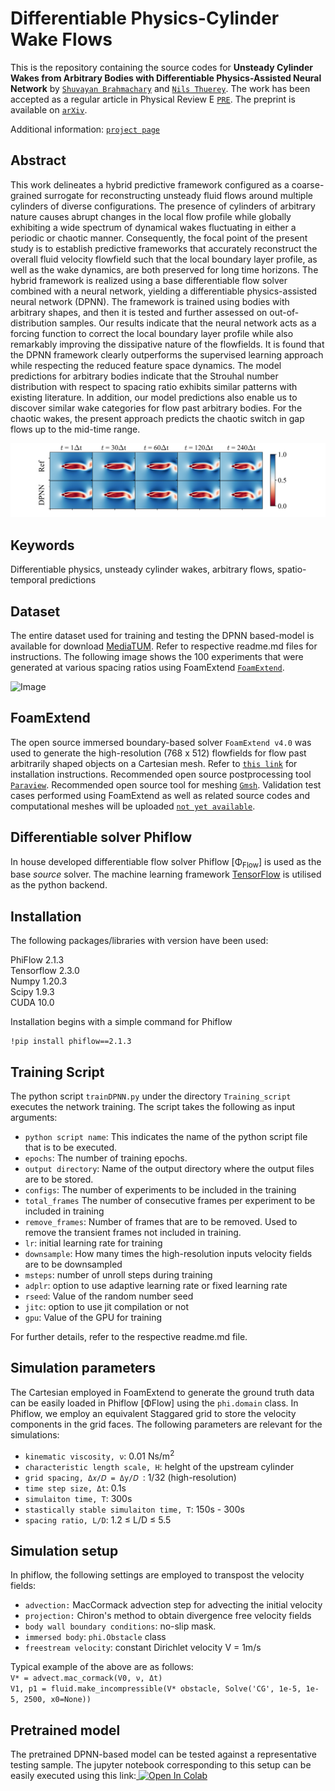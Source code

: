 # Differentiable Physics-Cylinder Wake Flows

This is the repository containing the source codes for **Unsteady Cylinder Wakes from Arbitrary Bodies with Differentiable Physics-Assisted Neural Network** by [`Shuvayan Brahmachary`](https://shuvayanb.github.io/about/) and [`Nils Thuerey`](https://ge.in.tum.de/about/n-thuerey/). The work has been accepted as a regular article in Physical Review E [`PRE`](https://journals.aps.org/pre/abstract/10.1103/PhysRevE.109.055304). The preprint is available on [`arXiv`](https://arxiv.org/abs/2308.04296). 

Additional information: [`project page`](https://ge.in.tum.de/publications/unsteady-cylinder-wakes-from-arbitrary-bodies-with-differentiable-physics-assisted-neural-network/)

## Abstract

This work delineates a hybrid predictive framework configured as a coarse-grained surrogate for reconstructing unsteady fluid flows around multiple cylinders of diverse configurations. The presence of cylinders of arbitrary nature causes abrupt changes in the local flow profile while globally exhibiting a wide spectrum of dynamical wakes fluctuating in either a periodic or chaotic manner. Consequently, the focal point of the present study is to establish predictive frameworks that accurately reconstruct the overall fluid velocity flowfield such that the local boundary layer profile, as well as the wake dynamics, are both preserved for long time horizons. The hybrid framework is realized using a base differentiable flow solver combined with a neural network, yielding a differentiable physics-assisted neural network (DPNN). The framework is trained using bodies with arbitrary shapes, and then it is tested and further assessed on out-of-distribution samples. Our results indicate that the neural network acts as a forcing function to correct the local boundary layer profile while also remarkably improving the dissipative nature of the flowfields. It is found that the DPNN framework clearly outperforms the supervised learning approach while respecting the reduced feature space dynamics. The model predictions for arbitrary bodies indicate that the Strouhal number distribution with respect to spacing ratio exhibits similar patterns with existing literature. In addition, our model predictions also enable us to discover similar wake categories for flow past arbitrary bodies. For the chaotic wakes, the present approach predicts the chaotic switch in gap flows up to the mid-time range.

![Image](Resources/compareVel.png)

## Keywords
Differentiable physics, unsteady cylinder wakes, arbitrary flows, spatio-temporal predictions

## Dataset
The entire dataset used for training and testing the DPNN based-model is available for download [MediaTUM](https://mediatum.ub.tum.de/1720279). Refer to respective readme.md files for instructions. The following image shows the 100 experiments that were generated at various spacing ratios using FoamExtend [`FoamExtend`](https://openfoamwiki.net/index.php/Installation/Linux/foam-extend-4.1). 

![Image](Resources/GTData_MeanVel.png)

## FoamExtend
The open source immersed boundary-based solver `FoamExtend v4.0` was used to generate the high-resolution (768 x 512) flowfields for flow past arbitrarily shaped objects on a Cartesian mesh. Refer to [`this link`](https://openfoamwiki.net/index.php/Installation/Linux/foam-extend-4.0) for installation instructions. Recommended open source postprocessing tool [`Paraview`](https://www.paraview.org/). Recommended open source tool for meshing [`Gmsh`](https://gmsh.info/). Validation test cases performed using FoamExtend as well as related source codes and computational meshes will be uploaded [`not yet available`]().

## Differentiable solver Phiflow
In house developed differentiable flow solver Phiflow [Φ<sub>Flow</sub>] is used as the base *source* solver. The machine learning framework [TensorFlow](https://www.tensorflow.org/) is utilised as the python backend. 

## Installation
The following packages/libraries with version have been used:


PhiFlow 2.1.3</br>
Tensorflow 2.3.0</br>
Numpy 1.20.3</br>
Scipy 1.9.3</br>
CUDA 10.0</br>

Installation begins with a simple command for Phiflow
```
!pip install phiflow==2.1.3
```
## Training Script

The python script `trainDPNN.py` under the directory `Training_script` executes the network training. The script takes the following as input arguments:

- `python script name`: This indicates the name of the python script file that is to be executed.
- `epochs`: The number of training epochs.
- `output directory`: Name of the output directory where the output files are to be stored.
- `configs`: The number of experiments to be included in the training
- `total_frames` The number of consecutive frames per experiment to be included in training
- `remove_frames`: Number of frames that are to be removed. Used to remove the transient frames not included in training.
- `lr`: initial learning rate for training
- `downsample`: How many times the high-resolution inputs velocity fields are to be downsampled
- `msteps`: number of unroll steps during training
- `adplr`: option to use adaptive learning rate or fixed learning rate
- `rseed`: Value of the random number seed
- `jitc`: option to use jit compilation or not
- `gpu`: Value of the GPU for training

For further details, refer to the respective readme.md file. 

## Simulation parameters

The Cartesian employed in FoamExtend to generate the ground truth data can be easily loaded in Phiflow [Φ</sub>Flow</sub>] using the `phi.domain` class. In Phiflow, we employ an equivalent Staggared grid to store the velocity components in the grid faces. The following parameters are relevant for the simulations:

 - `kinematic viscosity, ν`: 0.01 Ns/m<sup>2</sup>
 - `characteristic length scale, H`: helght of the upstream cylinder
 - `grid spacing, Δ𝑥/𝐷 = Δy/𝐷 `: 1/32 (high-resolution)
 - `time step size, Δt`: 0.1s
 - `simulaiton time, T`: 300s
 - `stastically stable simulaiton time, T`: 150s - 300s 
 - `spacing ratio, L/D`: 1.2 ≤ L/D ≤ 5.5

## Simulation setup

In phiflow, the following settings are employed to transpost the velocity fields:

- `advection:` MacCormack advection step for advecting the initial velocity
- `projection:` Chiron's method to obtain divergence free velocity fields
- `body wall boundary conditions`: no-slip mask.
- `immersed body`: `phi.Obstacle` class
- `freestream velocity`: constant Dirichlet velocity V = 1m/s
  

Typical example of the above are as follows:</br>
`V* = advect.mac_cormack(V0, ν, Δt)` </br>
`V1, p1 = fluid.make_incompressible(V* obstacle, Solve('CG', 1e-5, 1e-5, 2500, x0=None))`</br>

## Pretrained model

The pretrained DPNN-based model can be tested against a representative testing sample. The jupyter notebook corresponding to this setup can be easily executed using this link:<a target="_blank" href="https://colab.research.google.com/github/tum-pbs/DiffPhys-CylinderWakeFlow/blob/main/Notebooks/DPNN_PretrainedModelEvaluations.ipynb">
  <img src="https://colab.research.google.com/assets/colab-badge.svg" alt="Open In Colab"/>
</a> 


